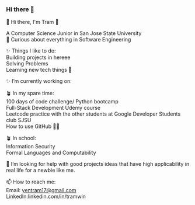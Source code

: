 ### Hi there 👋

🌱 Hi there, I'm Tram 👋   

A Computer Science Junior in San Jose State University   
👀 Curious about everything in Software Engineering  
  
 ✨ Things I like to do:   
Building projects in hereee  
Solving Problems   
Learning new tech things 🥸  
  
 ✨ I’m currently working on:  
  
 🪴 In my spare time:   
100 days of code challenge/ Python bootcamp  
Full-Stack Development Udemy course   
Leetcode practice with the other students at Google Developer Students club SJSU  
How to use GitHub 🤔🤖  
  
🪴 In school:  
Information Security  
Formal Languages and Computability   
  
🤔 I’m looking for help with good projects ideas that have high applicability in real life for a newbie like me.     
  
📫 How to reach me:   
Email: yentram17@gmail.com  
LinkedIn:linkedin.com/in/tramwin  




<!--
**Tram-ng/Tram-ng** is a ✨ _special_ ✨ repository because its `README.md` (this file) appears on your GitHub profile.

Here are some ideas to get you started:

- 🔭 I’m currently working on ...
- 🌱 I’m currently learning ...
- 👯 I’m looking to collaborate on ...
- 🤔 I’m looking for help with ...
- 💬 Ask me about ...
- 📫 How to reach me: ...
- 😄 Pronouns: ...
- ⚡ Fun fact: ...
-->
